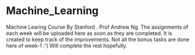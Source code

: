 # Machine_Learning

Machine Learing Course By Stanford . Prof Andrew Ng. 
The assignments of each week will be uploaded here as soon as they are completed.
It is created to keep track of the improvements.
Not all the bonus tasks are done here of week-1 :'( 
Will complete the rest hopefully.
